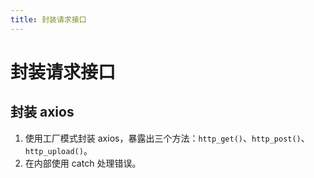 ```yaml
---
title: 封装请求接口
---
```


# 封装请求接口

## 封装 axios

1. 使用工厂模式封装 axios，暴露出三个方法：`http_get()`、`http_post()`、`http_upload()`。
2. 在内部使用 catch 处理错误。

```

```
